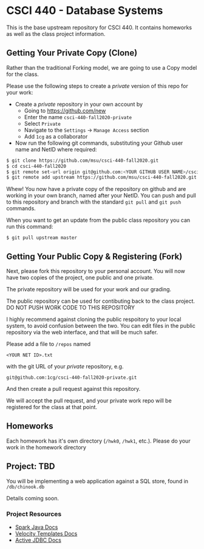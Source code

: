 # CSCI 440 - Database Systems

This is the base upstream repository for CSCI 440.  It contains homeworks as well as the class project 
information.

## Getting Your Private Copy (Clone)

Rather than the traditional Forking model, we are going to use a Copy model for the class.

Please use the following steps to create a *private* version of this repo for your work:

- Create a *private* repository in your own account by
    - Going to <https://github.com/new>
    - Enter the name `csci-440-fall2020-private`
    - Select `Private`
    - Navigate to the `Settings` -> `Manage Access` section
    - Add `1cg` as a collaborator
- Now run the following git commands, substituting your Github user name and NetID where required:
```bash
$ git clone https://github.com/msu/csci-440-fall2020.git
$ cd csci-440-fall2020
$ git remote set-url origin git@github.com:<YOUR GITHUB USER NAME>/csci-440-fall2020-private.git
$ git remote add upstream https://github.com/msu/csci-440-fall2020.git
```

Whew!  You now have a private copy of the repository on github and are working in your own branch, named after your NetID.  You can push and pull to this repository and branch with the standard `git pull` and `git push` commands.

When you want to get an update from the public class repository you can run this command:
```
$ git pull upstream master
```

## Getting Your Public Copy & Registering (Fork)

Next, please fork this repository to your personal account. You will now have two copies of the project, one public and one private.

The private repository will be used for your work and our grading.

The public repository can be used for contibuting back to the class project. DO NOT PUSH WORK CODE TO THIS REPOSITORY

I highly recommend against cloning the public respoitory to your local system, to avoid confusion between the two. You can edit files in the public repository via the web interface, and that will be much safer.

Please add a file to `/repos` named

`<YOUR NET ID>.txt`

with the git URL of your *private* repository, e.g.

`git@github.com:1cg/csci-440-fall2020-private.git`

And then create a pull request against this repository.

We will accept the pull request, and your private work repo will be registered for the class at that point.

## Homeworks

Each homework has it's own directory (`/hwk0`, `/hwk1`, etc.).  Please do your work in the homework directory

## Project: TBD

You will be implementing a web application against a SQL store, found in `/db/chinook.db`

Details coming soon.

### Project Resources

* [Spark Java Docs](http://sparkjava.com/documentation)
* [Velocity Templates Docs](https://velocity.apache.org/engine/2.2/user-guide.html#loops)
* [Active JDBC Docs](https://javalite.io/activejdbc)
